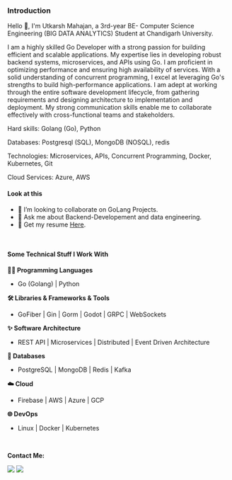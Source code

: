 ### Introduction

Hello 👋, I'm Utkarsh Mahajan, a 3rd-year BE- Computer Science Engineering (BIG DATA ANALYTICS) Student at Chandigarh University.

I am a highly skilled Go Developer with a strong passion for building efficient and scalable applications. My expertise lies in developing robust backend systems, microservices, and APIs using Go. I am proficient in optimizing performance and ensuring high availability of services. With a solid understanding of concurrent programming, I excel at leveraging Go's strengths to build high-performance applications. I am adept at working through the entire software development lifecycle, from gathering requirements and designing architecture to implementation and deployment. My strong communication skills enable me to collaborate effectively with cross-functional teams and stakeholders.

Hard skills: Golang (Go), Python

Databases: Postgresql (SQL),  MongoDB (NOSQL), redis

Technologies: Microservices, APIs, Concurrent Programming, Docker, Kubernetes, Git

Cloud Services: Azure, AWS

#### Look at this

* 👯 I’m looking to collaborate on GoLang Projects.
* 💬 Ask me about Backend-Developement and data engineering.
* 📄 Get my resume [Here](https://drive.google.com/file/d/133ieY6TSTxLSEIf-Z950FqEaGk3Pkkuc/view?usp=sharing).

<br>

#### Some Technical Stuff I Work With

**👨‍💻 Programming Languages**

* Go (Golang) | Python


**🛠️ Libraries & Frameworks & Tools**

* GoFiber | Gin | Gorm | Godot | GRPC | WebSockets


**✨ Software Architecture**

* REST API | Microservices | Distributed | Event Driven Architecture 


**💾 Databases**

* PostgreSQL | MongoDB | Redis | Kafka



**☁️ Cloud**

* Firebase | AWS | Azure | GCP


**🌐 DevOps**

* Linux | Docker | Kubernetes


<br>


**Contact Me:**

<a href="mailto:utu3528@gmail.com"><img src="https://img.shields.io/badge/Gmail-D14836?style=for-the-badge&logo=gmail&logoColor=white"/></a>
<a href="https://linkedin.com/in/utkarsh-3528"><img src="https://img.shields.io/badge/LinkedIn-0077B5?style=for-the-badge&logo=linkedin&logoColor=white"></img></a>
